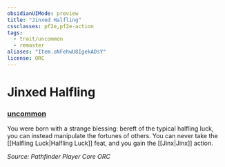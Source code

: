 ```yaml
---
obsidianUIMode: preview
title: "Jinxed Halfling"
cssclasses: pf2e,pf2e-action
tags:
  - trait/uncommon
  - remaster
aliases: "Item.oNFehwU8IgekADsY"
license: ORC
---
```

# Jinxed Halfling

### [uncommon](cool%20folder/Important%20stuff/Bestiary/zz_traits/uncommon.md "Uncommon Rarity Trait")






You were born with a strange blessing: bereft of the typical halfling luck, you can instead manipulate the fortunes of others. You can never take the [[Halfling Luck|Halfling Luck]] feat, and you gain the [[Jinx|Jinx]] action.

*Source: Pathfinder Player Core*
*ORC*
